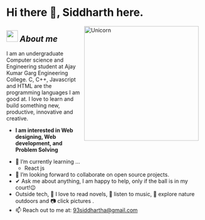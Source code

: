 # Hi there 👋, Siddharth here. 

<img align="right" width=300px alt="Unicorn" src="https://c.tenor.com/GN73MKBawZYAAAAi/busy-cute.gif" />

## <img src="https://media.giphy.com/media/ObNTw8Uzwy6KQ/giphy.gif" width="30px">&nbsp;***About me***

I am an undergraduate Computer science and Engineering student at Ajay Kumar Garg Engineering College. C, C++, Javascript and HTML are the programming languages 
I am good at. I love to learn and build something new, productive, innovative and creative.
* **I am interested in Web designing, Web development, and Problem Solving**
- 🌱 I’m currently learning ...
  - React js
- 👯 I’m looking forward to collaborate on open source projects.
- ✔ Ask me about anything, I am happy to help, only if the ball is in my court!😉<br>
- Outside tech, 📖 I love to read novels, 🎵 listen to music, 🌴 explore nature outdoors and 📷 click pictures .
- 📫 Reach out to me at: <a href="93siddhartha@gmail.com">93siddhartha@gmail.com</a>
